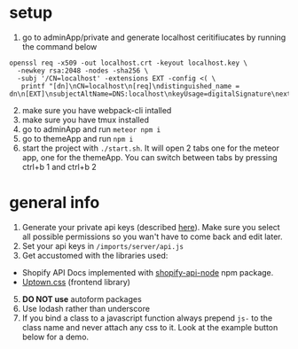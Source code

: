 # setup
1. go to adminApp/private and generate localhost ceritifiucates by running the command below
```
openssl req -x509 -out localhost.crt -keyout localhost.key \
  -newkey rsa:2048 -nodes -sha256 \
  -subj '/CN=localhost' -extensions EXT -config <( \
   printf "[dn]\nCN=localhost\n[req]\ndistinguished_name = dn\n[EXT]\nsubjectAltName=DNS:localhost\nkeyUsage=digitalSignature\nextendedKeyUsage=serverAuth")
```

2. make sure you have webpack-cli intalled 
3. make sure you have tmux installed
4. go to adminApp and run `meteor npm i`
5. go to themeApp and run `npm i` 
6. start the project with `./start.sh`. It will open 2 tabs one for the meteor app, one for the themeApp. You can switch between tabs by pressing ctrl+b 1 and ctrl+b 2



# general info
1.  Generate your private api keys (described [here](https://help.shopify.com/api/getting-started/api-credentials#generate-private-api-credentials)). Make sure you select all possible permissions so you wan't have to come back and edit later.
2.  Set your api keys in `/imports/server/api.js`
3.  Get accustomed with the libraries used:

*   Shopify API Docs implemented with [shopify-api-node](https://www.npmjs.com/package/shopify-api-node) npm package.
*   [Uptown.css](https://www.uptowncss.com/) (frontend library)

5.  **DO NOT use** autoform packages
6.  Use lodash rather than underscore
7.  If you bind a class to a javascript function always prepend `js-` to the class name and never attach any css to it. Look at the example button below for a demo.
